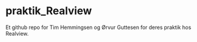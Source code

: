 # praktik_Realview

Et github repo for Tim Hemmingsen og Ørvur Guttesen for deres praktik hos Realview.
